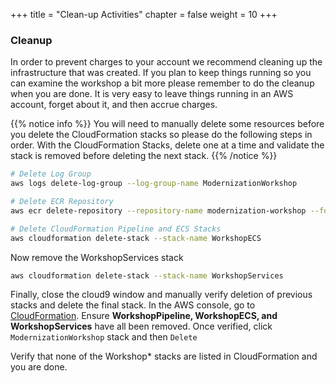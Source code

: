 +++
title = "Clean-up Activities"
chapter = false
weight = 10
+++

### Cleanup 
In order to prevent charges to your account we recommend cleaning up the infrastructure that was created. If you plan to keep things running so you can examine the workshop a bit more please remember to do the cleanup when you are done. It is very easy to leave things running in an AWS account, forget about it, and then accrue charges.

{{% notice info %}}
You will need to manually delete some resources before you delete the CloudFormation stacks so please do the following steps in order.  With the CloudFormation Stacks, delete one at a time and validate the stack is removed before deleting the next stack.
{{% /notice %}}

```bash
# Delete Log Group
aws logs delete-log-group --log-group-name ModernizationWorkshop

# Delete ECR Repository
aws ecr delete-repository --repository-name modernization-workshop --force

# Delete CloudFormation Pipeline and ECS Stacks
aws cloudformation delete-stack --stack-name WorkshopECS
```

Now remove the WorkshopServices stack
```bash
aws cloudformation delete-stack --stack-name WorkshopServices
```

Finally, close the cloud9 window and manually verify deletion of previous stacks and delete the final stack.  In the AWS console, go to [CloudFormation](https://us-west-2.console.aws.amazon.com/cloudformation/home?region=us-west-2#/stacks?filteringText=&filteringStatus=active&viewNested=true&hideStacks=false).  Ensure **WorkshopPipeline, WorkshopECS, and WorkshopServices** have all been removed.  Once verified, click `ModernizationWorkshop` stack and then `Delete`

Verify that none of the Workshop* stacks are listed in CloudFormation and you are done.





